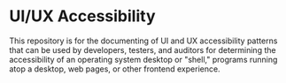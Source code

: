 # UI/UX Accessibility

This repository is for the documenting of UI and UX accessibility
patterns that can be used by developers, testers, and auditors for
determining the accessibility of an operating system desktop or
"shell," programs running atop a desktop, web pages, or other
frontend experience.
